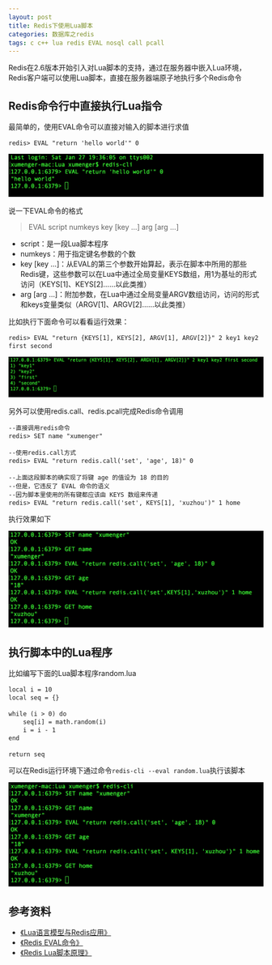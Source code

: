 ```yaml
---
layout: post
title: Redis下使用Lua脚本
categories: 数据库之redis
tags: c c++ lua redis EVAL nosql call pcall
---
```


Redis在2.6版本开始引入对Lua脚本的支持，通过在服务器中嵌入Lua环境，Redis客户端可以使用Lua脚本，直接在服务器端原子地执行多个Redis命令

## Redis命令行中直接执行Lua指令

最简单的，使用EVAL命令可以直接对输入的脚本进行求值

```
redis> EVAL "return 'hello world'" 0
```

![image](../media/image/2018-01-27/01.png)

说一下EVAL命令的格式

>EVAL script numkeys key [key ...] arg [arg ...]

* script：是一段Lua脚本程序
* numkeys：用于指定键名参数的个数
* key [key ...]：从EVAL的第三个参数开始算起，表示在脚本中所用的那些Redis键，这些参数可以在Lua中通过全局变量KEYS数组，用1为基址的形式访问（KEYS[1]、KEYS[2]……以此类推）
* arg [arg ...]：附加参数，在Lua中通过全局变量ARGV数组访问，访问的形式和keys变量类似（ARGV[1]、ARGV[2]……以此类推）

比如执行下面命令可以看看运行效果：

```
redis> EVAL "return {KEYS[1], KEYS[2], ARGV[1], ARGV[2]}" 2 key1 key2 first second
```

![image](../media/image/2018-01-27/02.png)

另外可以使用redis.call、redis.pcall完成Redis命令调用

```
--直接调用redis命令
redis> SET name "xumenger"

--使用redis.call方式
redis> EVAL "return redis.call('set', 'age', 18)" 0

--上面这段脚本的确实现了将键 age 的值设为 18 的目的
--但是，它违反了 EVAL 命令的语义
--因为脚本里使用的所有键都应该由 KEYS 数组来传递
redis> EVAL "return redis.call('set', KEYS[1], 'xuzhou')" 1 home
```

执行效果如下

![image](../media/image/2018-01-27/03.png)

## 执行脚本中的Lua程序

比如编写下面的Lua脚本程序random.lua

```
local i = 10
local seq = {}

while (i > 0) do
    seq[i] = math.random(i)
    i = i - 1
end

return seq
```

可以在Redis运行环境下通过命令`redis-cli --eval random.lua`执行该脚本

![image](../media/image/2018-01-27/04.png)

## 参考资料

* [《Lua语言模型与Redis应用》](http://blog.jobbole.com/106456/?utm_source=blog.jobbole.com&utm_medium=relatedPosts)
* [《Redis EVAL命令》](http://www.runoob.com/redis/scripting-eval.html)
* [《Redis Lua脚本原理》](https://www.cnblogs.com/xing901022/p/4872279.html)
